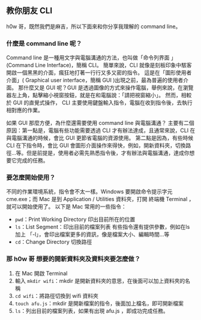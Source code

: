 ## 教你朋友 CLI

h0w 哥，既然我們是麻吉，所以下面來和你分享我理解的 command line。

### 什麼是 command line 呢？
Command line 是一種用文字與電腦溝通的方法，也叫做「命令列界面 」(Command Line Interface)，簡稱 CLI。
簡單來說，CLI 就像是刻板印象中駭客開啟一個黑黑的介面，瘋狂地打著一行行又多又密的指令。
這是在「圖形使用者介面」( Graphical user interface，簡稱 GUI )出現之前，最為普遍的使用者介面。
那什麼又是 GUI 呢？GUI 是透過圖像的方式來操作電腦，舉例來說，在瀏覽器左上角，點擊縮小視窗按鈕，就是在和電腦說：「請把視窗縮小」。
然而，相較於 GUI 的直覺式操作， CLI 主要使用鍵盤輸入指令，電腦在收到指令後，去執行相對應的作業。

如果 GUI 那麼方便，為什麼還需要使用 command line 與電腦溝通？
主要有二個原因：第一點是，電腦有些功能需要透過 CLI 才有辦法達成，且通常來說，CLI 在與電腦溝通的時候，會比 GUI 更節省電腦的資源使用。
第二點是因為，有些時候 CLI 在下指令時，會比 GUI 會圖形介面操作來得快，例如，開新資料夾，切換路徑…等。但是前提是，使用者必需先熟悉指令後，才有辦法與電腦溝通，達成你想要它完成的任務。

### 要怎麼開始使用？
不同的作業環境系統，指令會不太一樣。Windows 要開啟命令提示字元 cme.exe；而 Mac 是到 Application / Utilities 資料夾，打開 終端機 Terminal ，就可以開始使用了。
以下是 Mac 常用的一些指令：
- `pwd`：Print Working Directory 印出目前所在的位置
- `ls`：List Segment：印出目前的檔案列表
有些指令還有提供參數，例如在ls 加上 「-l」，會印出檔案更多的資訊，像是檔案大小、編輯時間…等
- `cd`：Change Directory 切換路徑

### 那 h0w 哥 想要的開新資料夾及資料夾要怎麼做？
1. 在 Mac 開啟 Terminal
2. 輸入 `mkdir wifi`：mkdir 是開新資料夾的意思，在後面可以加上資料夾的名稱
3. `cd wifi`：將路徑切換到 wifi 資料夾
4. `touch afu.js`：mkdir 是開新檔案的指令，後面加上檔名，即可開新檔案
5. `ls`：列出目前的檔案列表，如果有出現 afu.js ，即成功完成任務。
